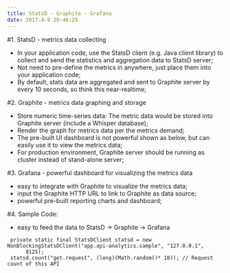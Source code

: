```yaml
---
title: StatsD - Graphite - Grafana
date: 2017-4-9 20:46:25
---
```

#1. StatsD - metrics data collecting

  - In your application code, use the StatsD client (e.g. Java client library) to collect and send the statistics and aggregation data to StatsD server;
  - Not need to pre-define the metrics in anywhere, just place them into your application code;
  - By default, stats data are aggregated and sent to Graphite server by every 10 seconds, so think this near-realtime;

#2. Graphite - metrics data graphing and storage
  - Store numeric time-series data: The metric data would be stored into Graphite server (include a Whisper database);
  - Render the graph for metrics data per the metrics demand;
  - The pre-built UI dashboard is not powerful shown as below, but can easily use it to view the metrics data;
  -  For production environment, Graphite server should be running as cluster instead of stand-alone server;



#3. Grafana - powerful dashboard for visualizing the metrics data
  - easy to integrate with Graphite to visualize the metrics data;
  - input the Graphite HTTP URL to link to Graphite as data source;
  - powerful pre-built reporting charts and dashboard;

#4.  Sample Code:
 - easy to feed the data to StatsD -> Graphite -> Grafana
```
 private static final StatsDClient statsd = new NonBlockingStatsDClient("app.api-analytics.sample", "127.0.0.1",
      8125);
 statsd.count("get.request", (long)(Math.random()* 10)); // Request count of this API
```

